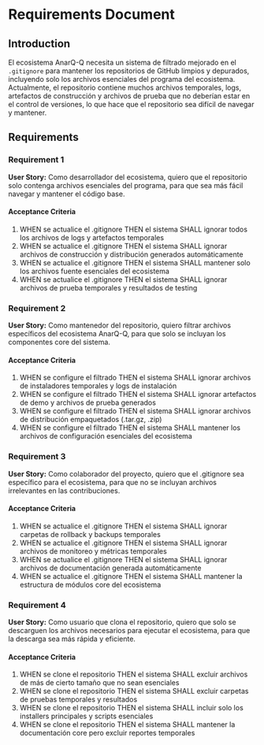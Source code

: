 # Requirements Document

## Introduction

El ecosistema AnarQ-Q necesita un sistema de filtrado mejorado en el `.gitignore` para mantener los repositorios de GitHub limpios y depurados, incluyendo solo los archivos esenciales del programa del ecosistema. Actualmente, el repositorio contiene muchos archivos temporales, logs, artefactos de construcción y archivos de prueba que no deberían estar en el control de versiones, lo que hace que el repositorio sea difícil de navegar y mantener.

## Requirements

### Requirement 1

**User Story:** Como desarrollador del ecosistema, quiero que el repositorio solo contenga archivos esenciales del programa, para que sea más fácil navegar y mantener el código base.

#### Acceptance Criteria

1. WHEN se actualice el .gitignore THEN el sistema SHALL ignorar todos los archivos de logs y artefactos temporales
2. WHEN se actualice el .gitignore THEN el sistema SHALL ignorar archivos de construcción y distribución generados automáticamente
3. WHEN se actualice el .gitignore THEN el sistema SHALL mantener solo los archivos fuente esenciales del ecosistema
4. WHEN se actualice el .gitignore THEN el sistema SHALL ignorar archivos de prueba temporales y resultados de testing

### Requirement 2

**User Story:** Como mantenedor del repositorio, quiero filtrar archivos específicos del ecosistema AnarQ-Q, para que solo se incluyan los componentes core del sistema.

#### Acceptance Criteria

1. WHEN se configure el filtrado THEN el sistema SHALL ignorar archivos de instaladores temporales y logs de instalación
2. WHEN se configure el filtrado THEN el sistema SHALL ignorar artefactos de demo y archivos de prueba generados
3. WHEN se configure el filtrado THEN el sistema SHALL ignorar archivos de distribución empaquetados (.tar.gz, .zip)
4. WHEN se configure el filtrado THEN el sistema SHALL mantener los archivos de configuración esenciales del ecosistema

### Requirement 3

**User Story:** Como colaborador del proyecto, quiero que el .gitignore sea específico para el ecosistema, para que no se incluyan archivos irrelevantes en las contribuciones.

#### Acceptance Criteria

1. WHEN se actualice el .gitignore THEN el sistema SHALL ignorar carpetas de rollback y backups temporales
2. WHEN se actualice el .gitignore THEN el sistema SHALL ignorar archivos de monitoreo y métricas temporales
3. WHEN se actualice el .gitignore THEN el sistema SHALL ignorar archivos de documentación generada automáticamente
4. WHEN se actualice el .gitignore THEN el sistema SHALL mantener la estructura de módulos core del ecosistema

### Requirement 4

**User Story:** Como usuario que clona el repositorio, quiero que solo se descarguen los archivos necesarios para ejecutar el ecosistema, para que la descarga sea más rápida y eficiente.

#### Acceptance Criteria

1. WHEN se clone el repositorio THEN el sistema SHALL excluir archivos de más de cierto tamaño que no sean esenciales
2. WHEN se clone el repositorio THEN el sistema SHALL excluir carpetas de pruebas temporales y resultados
3. WHEN se clone el repositorio THEN el sistema SHALL incluir solo los installers principales y scripts esenciales
4. WHEN se clone el repositorio THEN el sistema SHALL mantener la documentación core pero excluir reportes temporales